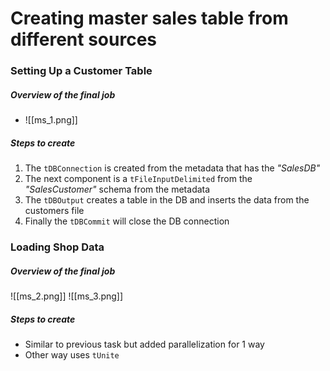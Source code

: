 # Creating master sales table from different sources
### Setting Up a Customer Table
##### Overview of the final job
- ![[ms_1.png]]
##### Steps to create
1. The `tDBConnection` is created from the metadata that has the *"SalesDB"*
2. The next component is a `tFileInputDelimited` from the *"SalesCustomer"* schema from the metadata
3. The `tDBOutput` creates a table in the DB and inserts the data from the customers file
4. Finally the `tDBCommit` will close the DB connection 

### Loading Shop Data
##### Overview of the final job
![[ms_2.png]]
![[ms_3.png]]
##### Steps to create
- Similar to previous task but added parallelization for 1 way
- Other way uses `tUnite`